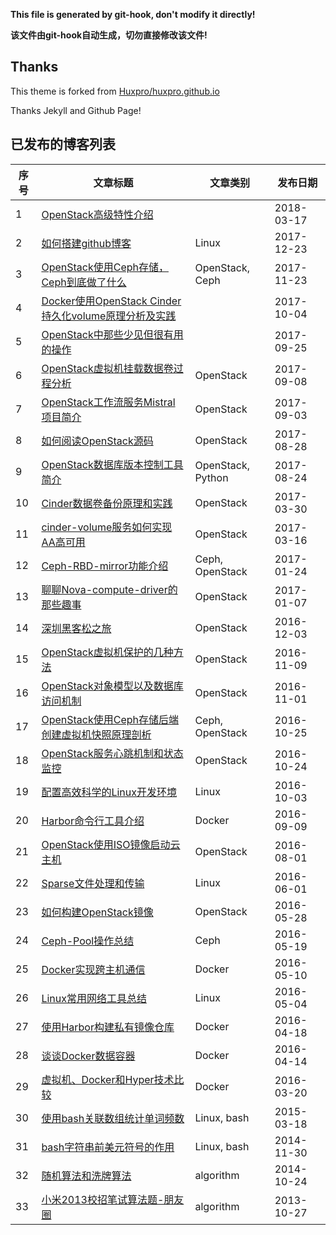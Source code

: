 **This file is generated by git-hook, don't modify it directly!**

**该文件由git-hook自动生成，切勿直接修改该文件!**

## Thanks

This theme is forked from [Huxpro/huxpro.github.io](https://github.com/Huxpro/huxpro.github.io)

Thanks Jekyll and Github Page!

## 已发布的博客列表

|序号|文章标题|文章类别|发布日期|
|----|----|----|----|
|1|[OpenStack高级特性介绍](http://int32bit.me/2018/03/17/OpenStack高级特性介绍)||2018-03-17|
|2|[如何搭建github博客](http://int32bit.me/2017/12/23/如何搭建github博客)|Linux|2017-12-23|
|3|[OpenStack使用Ceph存储，Ceph到底做了什么](http://int32bit.me/2017/11/23/OpenStack使用Ceph存储，Ceph到底做了什么)|OpenStack, Ceph|2017-11-23|
|4|[Docker使用OpenStack Cinder持久化volume原理分析及实践](http://int32bit.me/2017/10/04/Docker使用OpenStack-Cinder持久化volume原理分析及实践)||2017-10-04|
|5|[OpenStack中那些少见但很有用的操作](http://int32bit.me/2017/09/25/OpenStack中那些少见但很有用的操作)||2017-09-25|
|6|[OpenStack虚拟机挂载数据卷过程分析](http://int32bit.me/2017/09/08/OpenStack虚拟机挂载数据卷过程分析)|OpenStack|2017-09-08|
|7|[OpenStack工作流服务Mistral项目简介](http://int32bit.me/2017/09/03/OpenStack工作流服务Mistral项目简介)|OpenStack|2017-09-03|
|8|[如何阅读OpenStack源码](http://int32bit.me/2017/08/28/如何阅读OpenStack源码)|OpenStack|2017-08-28|
|9|[OpenStack数据库版本控制工具简介](http://int32bit.me/2017/08/24/OpenStack数据库版本控制工具简介)|OpenStack, Python|2017-08-24|
|10|[Cinder数据卷备份原理和实践](http://int32bit.me/2017/03/30/Cinder数据卷备份原理和实践)|OpenStack|2017-03-30|
|11|[cinder-volume服务如何实现AA高可用](http://int32bit.me/2017/03/16/cinder-volume服务如何实现AA高可用)|OpenStack|2017-03-16|
|12|[Ceph-RBD-mirror功能介绍](http://int32bit.me/2017/01/24/Ceph-RBD-mirror功能介绍)|Ceph, OpenStack|2017-01-24|
|13|[聊聊Nova-compute-driver的那些趣事](http://int32bit.me/2017/01/07/聊聊Nova-compute-driver的那些趣事)|OpenStack|2017-01-07|
|14|[深圳黑客松之旅](http://int32bit.me/2016/12/03/深圳黑客松之旅)|OpenStack|2016-12-03|
|15|[OpenStack虚拟机保护的几种方法](http://int32bit.me/2016/11/09/OpenStack虚拟机保护的几种方法)|OpenStack|2016-11-09|
|16|[OpenStack对象模型以及数据库访问机制](http://int32bit.me/2016/11/01/OpenStack对象模型以及数据库访问机制)|OpenStack|2016-11-01|
|17|[OpenStack使用Ceph存储后端创建虚拟机快照原理剖析](http://int32bit.me/2016/10/25/OpenStack使用Ceph存储后端创建虚拟机快照原理剖析)|Ceph, OpenStack|2016-10-25|
|18|[OpenStack服务心跳机制和状态监控](http://int32bit.me/2016/10/24/OpenStack服务心跳机制和状态监控)|OpenStack|2016-10-24|
|19|[配置高效科学的Linux开发环境](http://int32bit.me/2016/10/03/配置高效科学的Linux开发环境)|Linux|2016-10-03|
|20|[Harbor命令行工具介绍](http://int32bit.me/2016/09/09/Harbor命令行工具介绍)|Docker|2016-09-09|
|21|[OpenStack使用ISO镜像启动云主机](http://int32bit.me/2016/08/01/OpenStack使用ISO镜像启动云主机)|OpenStack|2016-08-01|
|22|[Sparse文件处理和传输](http://int32bit.me/2016/06/01/Sparse文件处理和传输)|Linux|2016-06-01|
|23|[如何构建OpenStack镜像](http://int32bit.me/2016/05/28/如何构建OpenStack镜像)|OpenStack|2016-05-28|
|24|[Ceph-Pool操作总结](http://int32bit.me/2016/05/19/Ceph-Pool操作总结)|Ceph|2016-05-19|
|25|[Docker实现跨主机通信](http://int32bit.me/2016/05/10/Docker实现跨主机通信)|Docker|2016-05-10|
|26|[Linux常用网络工具总结](http://int32bit.me/2016/05/04/Linux常用网络工具总结)|Linux|2016-05-04|
|27|[使用Harbor构建私有镜像仓库](http://int32bit.me/2016/04/18/使用Harbor构建私有镜像仓库)|Docker|2016-04-18|
|28|[谈谈Docker数据容器](http://int32bit.me/2016/04/14/谈谈Docker数据容器)|Docker|2016-04-14|
|29|[虚拟机、Docker和Hyper技术比较](http://int32bit.me/2016/03/20/虚拟机、Docker和Hyper技术比较)|Docker|2016-03-20|
|30|[使用bash关联数组统计单词频数](http://int32bit.me/2015/03/18/使用bash关联数组统计单词频数)|Linux, bash|2015-03-18|
|31|[bash字符串前美元符号的作用](http://int32bit.me/2014/11/30/bash字符串前美元符号的作用)|Linux, bash|2014-11-30|
|32|[随机算法和洗牌算法](http://int32bit.me/2014/10/24/随机算法和洗牌算法)|algorithm|2014-10-24|
|33|[小米2013校招笔试算法题-朋友圈](http://int32bit.me/2013/10/27/小米2013校招笔试算法题-朋友圈)|algorithm|2013-10-27|
